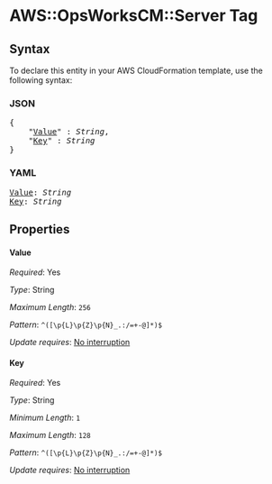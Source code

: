 # AWS::OpsWorksCM::Server Tag

## Syntax

To declare this entity in your AWS CloudFormation template, use the following syntax:

### JSON

<pre>
{
    "<a href="#value" title="Value">Value</a>" : <i>String</i>,
    "<a href="#key" title="Key">Key</a>" : <i>String</i>
}
</pre>

### YAML

<pre>
<a href="#value" title="Value">Value</a>: <i>String</i>
<a href="#key" title="Key">Key</a>: <i>String</i>
</pre>

## Properties

#### Value

_Required_: Yes

_Type_: String

_Maximum Length_: <code>256</code>

_Pattern_: <code>^([\p{L}\p{Z}\p{N}_.:/=+\-@]*)$</code>

_Update requires_: [No interruption](https://docs.aws.amazon.com/AWSCloudFormation/latest/UserGuide/using-cfn-updating-stacks-update-behaviors.html#update-no-interrupt)

#### Key

_Required_: Yes

_Type_: String

_Minimum Length_: <code>1</code>

_Maximum Length_: <code>128</code>

_Pattern_: <code>^([\p{L}\p{Z}\p{N}_.:/=+\-@]*)$</code>

_Update requires_: [No interruption](https://docs.aws.amazon.com/AWSCloudFormation/latest/UserGuide/using-cfn-updating-stacks-update-behaviors.html#update-no-interrupt)
